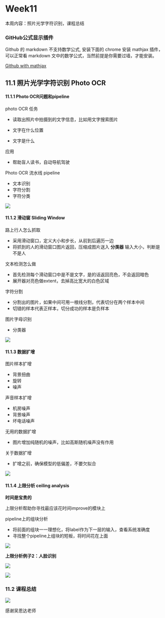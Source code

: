 # Week11

本周内容：照片光学字符识别，课程总结


### GitHub公式显示插件
Github 的 markdown 不支持数学公式, 安装下面的 chrome 安装 mathjax 插件，可以正常看 markdown 文中的数学公式，当然前提是你需要过墙，才能安装。


[Github with mathjax](https://chrome.google.com/webstore/detail/github-with-mathjax/ioemnmodlmafdkllaclgeombjnmnbima)


## 11.1 照片光学字符识别 Photo OCR


#### 11.1.1 Photo OCR问题和pipeline

photo OCR 任务
- 读取出照片中拍摄到的文字信息，比如用文字搜索图片

- 文字在什么位置
- 文字是什么

应用
- 帮助盲人读书，自动导航驾驶


Photo OCR 流水线 pipeline
- 文本识别
- 字符分割
- 字符分类

![](https://user-images.githubusercontent.com/41643043/56883395-23857480-6a99-11e9-9a48-02a9dfc0c90f.png)




#### 11.1.2 滑动窗 Sliding Window



路上行人怎么抓取
- 采用滑动窗口，定义大小和步长，从前到后遍历一边
- 将抓到的人的滑动窗口图片返回，压缩成图片送入 **分类器** 输入大小，判断是不是人

文本检测怎么做
- 首先检测每个滑动窗口中是不是文字，是的话返回亮色，不会返回暗色
- 展开器对亮色做extent，去掉高比宽大的白色区域

字符分割
- 分割出的图片，如果中间可用一根线分割，代表切分在两个样本中间
- 切错的样本代表正样本，切分成功的样本是负样本


图片字母识别
- 分类器

![](https://user-images.githubusercontent.com/41643043/56884798-72350d80-6a9d-11e9-86b3-e5266eb53255.png)



#### 11.1.3 数据扩增


图片样本扩增
- 背景扭曲
- 旋转
- 噪声


声音样本扩增
- 机房噪声
- 背景噪声
- 坏电话噪声

无用的数据扩增
- 图片增加纯随机的噪声，比如高斯随机噪声没有作用


关于数据扩增
- 扩增之前，确保模型的低偏差，不要欠拟合

![](https://user-images.githubusercontent.com/41643043/56887159-68160d80-6aa3-11e9-9b72-27c433b18da1.png)



#### 11.1.4 上限分析 ceiling analysis

**时间是宝贵的**

上限分析帮助你寻找最应该花时间improve的模块上


pipeline上的组块分析
- 将前面的组块一一理想化，将label作为下一层的输入，查看系统准确度
- 寻找整个pipeline上组块的短板，将时间花在上面


![](https://user-images.githubusercontent.com/41643043/56888178-fbe8d900-6aa5-11e9-8d51-a30c5467c344.png)


**上限分析例子2：人脸识别**

![](https://user-images.githubusercontent.com/41643043/56888182-fe4b3300-6aa5-11e9-80c9-1722325f7824.png)


![](https://user-images.githubusercontent.com/41643043/56888179-fd1a0600-6aa5-11e9-8f73-a1d9aa044063.png)


### 11.2 课程总结

![](https://user-images.githubusercontent.com/41643043/56889535-2e480580-6aa9-11e9-8641-7c2b02047e8e.png)

感谢吴恩达老师